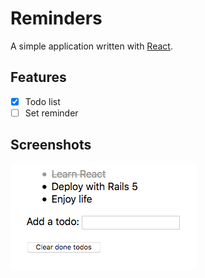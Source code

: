 # Reminders

A simple application written with [React](https://reactjs.org/).

## Features

- [x] Todo list
- [ ] Set reminder

## Screenshots

![screen-1](/screen-1.png?raw=true "screenshot")
